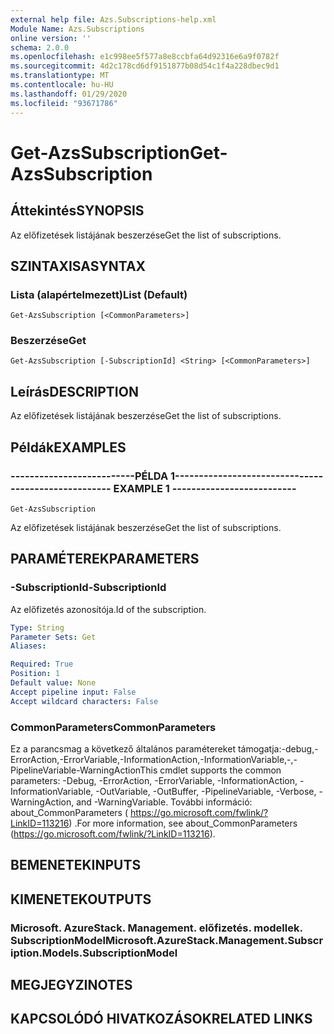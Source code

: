 ```yaml
---
external help file: Azs.Subscriptions-help.xml
Module Name: Azs.Subscriptions
online version: ''
schema: 2.0.0
ms.openlocfilehash: e1c998ee5f577a8e8ccbfa64d92316e6a9f0782f
ms.sourcegitcommit: 4d2c178cd6df9151877b08d54c1f4a228dbec9d1
ms.translationtype: MT
ms.contentlocale: hu-HU
ms.lasthandoff: 01/29/2020
ms.locfileid: "93671786"
---
```

# <span data-ttu-id="f1c95-101">Get-AzsSubscription</span><span class="sxs-lookup"><span data-stu-id="f1c95-101">Get-AzsSubscription</span></span>

## <span data-ttu-id="f1c95-102">Áttekintés</span><span class="sxs-lookup"><span data-stu-id="f1c95-102">SYNOPSIS</span></span>
<span data-ttu-id="f1c95-103">Az előfizetések listájának beszerzése</span><span class="sxs-lookup"><span data-stu-id="f1c95-103">Get the list of subscriptions.</span></span>

## <span data-ttu-id="f1c95-104">SZINTAXISA</span><span class="sxs-lookup"><span data-stu-id="f1c95-104">SYNTAX</span></span>

### <span data-ttu-id="f1c95-105">Lista (alapértelmezett)</span><span class="sxs-lookup"><span data-stu-id="f1c95-105">List (Default)</span></span>
```
Get-AzsSubscription [<CommonParameters>]
```

### <span data-ttu-id="f1c95-106">Beszerzése</span><span class="sxs-lookup"><span data-stu-id="f1c95-106">Get</span></span>
```
Get-AzsSubscription [-SubscriptionId] <String> [<CommonParameters>]
```

## <span data-ttu-id="f1c95-107">Leírás</span><span class="sxs-lookup"><span data-stu-id="f1c95-107">DESCRIPTION</span></span>
<span data-ttu-id="f1c95-108">Az előfizetések listájának beszerzése</span><span class="sxs-lookup"><span data-stu-id="f1c95-108">Get the list of subscriptions.</span></span>

## <span data-ttu-id="f1c95-109">Példák</span><span class="sxs-lookup"><span data-stu-id="f1c95-109">EXAMPLES</span></span>

### <span data-ttu-id="f1c95-110">--------------------------PÉLDA 1--------------------------</span><span class="sxs-lookup"><span data-stu-id="f1c95-110">-------------------------- EXAMPLE 1 --------------------------</span></span>
```
Get-AzsSubscription
```

<span data-ttu-id="f1c95-111">Az előfizetések listájának beszerzése</span><span class="sxs-lookup"><span data-stu-id="f1c95-111">Get the list of subscriptions.</span></span>

## <span data-ttu-id="f1c95-112">PARAMÉTEREK</span><span class="sxs-lookup"><span data-stu-id="f1c95-112">PARAMETERS</span></span>

### <span data-ttu-id="f1c95-113">-SubscriptionId</span><span class="sxs-lookup"><span data-stu-id="f1c95-113">-SubscriptionId</span></span>
<span data-ttu-id="f1c95-114">Az előfizetés azonosítója.</span><span class="sxs-lookup"><span data-stu-id="f1c95-114">Id of the subscription.</span></span>

```yaml
Type: String
Parameter Sets: Get
Aliases: 

Required: True
Position: 1
Default value: None
Accept pipeline input: False
Accept wildcard characters: False
```

### <span data-ttu-id="f1c95-115">CommonParameters</span><span class="sxs-lookup"><span data-stu-id="f1c95-115">CommonParameters</span></span>
<span data-ttu-id="f1c95-116">Ez a parancsmag a következő általános paramétereket támogatja:-debug,-ErrorAction,-ErrorVariable,-InformationAction,-InformationVariable,-,-PipelineVariable-WarningAction</span><span class="sxs-lookup"><span data-stu-id="f1c95-116">This cmdlet supports the common parameters: -Debug, -ErrorAction, -ErrorVariable, -InformationAction, -InformationVariable, -OutVariable, -OutBuffer, -PipelineVariable, -Verbose, -WarningAction, and -WarningVariable.</span></span> <span data-ttu-id="f1c95-117">További információ: about_CommonParameters ( https://go.microsoft.com/fwlink/?LinkID=113216) .</span><span class="sxs-lookup"><span data-stu-id="f1c95-117">For more information, see about_CommonParameters (https://go.microsoft.com/fwlink/?LinkID=113216).</span></span>

## <span data-ttu-id="f1c95-118">BEMENETEK</span><span class="sxs-lookup"><span data-stu-id="f1c95-118">INPUTS</span></span>

## <span data-ttu-id="f1c95-119">KIMENETEK</span><span class="sxs-lookup"><span data-stu-id="f1c95-119">OUTPUTS</span></span>

### <span data-ttu-id="f1c95-120">Microsoft. AzureStack. Management. előfizetés. modellek. SubscriptionModel</span><span class="sxs-lookup"><span data-stu-id="f1c95-120">Microsoft.AzureStack.Management.Subscription.Models.SubscriptionModel</span></span>

## <span data-ttu-id="f1c95-121">MEGJEGYZI</span><span class="sxs-lookup"><span data-stu-id="f1c95-121">NOTES</span></span>

## <span data-ttu-id="f1c95-122">KAPCSOLÓDÓ HIVATKOZÁSOK</span><span class="sxs-lookup"><span data-stu-id="f1c95-122">RELATED LINKS</span></span>

